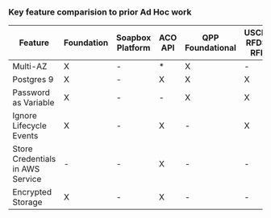 
### Key feature comparision to prior Ad Hoc work


| Feature                          | Foundation | Soapbox Platform | ACO API | QPP Foundational | USCIS RFDS RFI |
|----------------------------------|------------|------------------|---------|------------------|----------------|
| Multi-AZ                         | X          | -                | *       | X                | -              |
| Postgres 9                       | X          | -                | X       | X                | X              |
| Password as Variable             | X          | -                | -       | X                | X              |
| Ignore Lifecycle Events          | X          | -                | X       | -                | X              |
| Store Credentials in AWS Service | -          | -                | X       | -                | -              |
| Encrypted Storage                | X          | -                | X       | -                | -              |